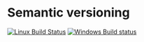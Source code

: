 


# Semantic versioning

[![Linux Build Status](https://travis-ci.org/metacran/semver.png?branch=master)](https://travis-ci.org/metacran/semver)
[![Windows Build status](https://ci.appveyor.com/api/projects/status/r4qntolg9670u8v7)](https://ci.appveyor.com/project/metacran/semver)

